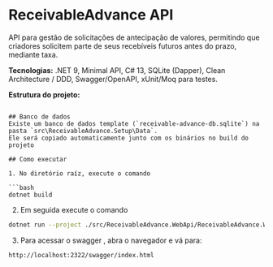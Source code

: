﻿# ReceivableAdvance API

API para gestão de solicitações de antecipação de valores, permitindo que criadores solicitem parte de seus recebíveis futuros antes do prazo, mediante taxa.

**Tecnologias:** .NET 9, Minimal API, C# 13, SQLite (Dapper), Clean Architecture / DDD, Swagger/OpenAPI, xUnit/Moq para testes.

**Estrutura do projeto:**
```

## Banco de dados
Existe um banco de dados template (`receivable-advance-db.sqlite`) na pasta `src\ReceivableAdvance.Setup\Data`. 
Ele será copiado automaticamente junto com os binários no build do projeto

## Como executar

1. No diretório raíz, execute o comando 

```bash
dotnet build
```
2. Em seguida execute o comando
```bash
dotnet run --project ./src/ReceivableAdvance.WebApi/ReceivableAdvance.WebApi.csproj --urls "http://localhost:2322"
```
3. Para acessar o swagger , abra o navegador e vá para:
```
http://localhost:2322/swagger/index.html
```

